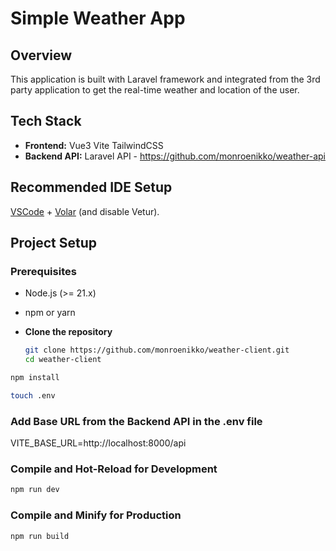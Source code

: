 # Simple Weather App

## Overview

This application is built with Laravel framework and integrated from the 3rd party application to get the real-time weather and location of the user.

## Tech Stack

- **Frontend:** Vue3 Vite TailwindCSS
- **Backend API:** Laravel API - https://github.com/monroenikko/weather-api

## Recommended IDE Setup

[VSCode](https://code.visualstudio.com/) + [Volar](https://marketplace.visualstudio.com/items?itemName=Vue.volar) (and disable Vetur).

## Project Setup

### Prerequisites

- Node.js (>= 21.x)
- npm or yarn

- **Clone the repository**

  ```bash
  git clone https://github.com/monroenikko/weather-client.git
  cd weather-client

  ```

```sh
npm install
```

```sh
touch .env
```

### Add Base URL from the Backend API in the .env file

VITE_BASE_URL=http://localhost:8000/api

### Compile and Hot-Reload for Development

```sh
npm run dev
```

### Compile and Minify for Production

```sh
npm run build
```

